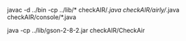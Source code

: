 javac -d ../bin  -cp ../lib/* checkAIR/*.java checkAIR/airly/*.java checkAIR/console/*.java





java -cp ../lib/gson-2-8-2.jar checkAIR/CheckAir